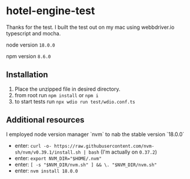 # hotel-engine-test

Thanks for the test.  I built the test out on my mac using webbdriver.io typescript and mocha.

node version `18.0.0`

npm version `8.6.0`


## Installation

1. Place the unzipped file in desired directory.
2. from root run `npm install` or `npm i`
3. to start tests run `npx wdio run test/wdio.conf.ts`

## Additional resources

<p>I employed node version manager `nvm` to nab the stable version `18.0.0`

- enter: `curl -o- https://raw.githubusercontent.com/nvm-sh/nvm/v0.39.1/install.sh | bash` (I'm actually on `0.37.2`)
- enter: `export NVM_DIR="$HOME/.nvm"`
- enter: `[ -s "$NVM_DIR/nvm.sh" ] && \. "$NVM_DIR/nvm.sh"`
- enter: `nvm install 18.0.0`


